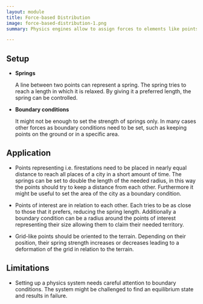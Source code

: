 ```yaml
---
layout: module
title: Force-based Distribution
image: force-based-distribution-1.png
summary: Physics engines allow to assign forces to elements like points and simulate their behaviour. Spring forces can try to pull and contract points until they keep a predefined distance to each other and reach an equilibrium state. The springs can represent spatial relations between points and assist in distributing them.

---
```


## Setup

* **Springs**

  A line between two points can represent a spring. The spring tries to reach a length in which it is relaxed. By giving it a preferred length, the spring can be controlled.

* **Boundary conditions**

  It might not be enough to set the strength of springs only. In many cases other forces as boundary conditions need to be set, such as keeping points on the ground or in a specific area.

## Application

* Points representing i.e. firestations need to be placed in nearly equal distance to reach all places of a city in a short amount of time. The springs can be set to double the length of the needed radius, in this way the points should try to keep a distance from each other. Furthermore it might be useful to set the area of the city as a boundary condition.

* Points of interest are in relation to each other. Each tries to be as close to those that it prefers, reducing the spring length. Additionally a boundary condition can be a radius around the points of interest representing their size allowing them to claim their needed territory.

* Grid-like points should be oriented to the terrain. Depending on their position, their spring strength increases or decreases leading to a deformation of the grid in relation to the terrain.

## Limitations

* Setting up a physics system needs careful attention to boundary conditions. The system might be challenged to find an equilibrium state and results in failure.
